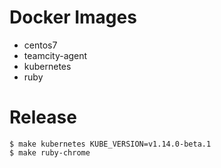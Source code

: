 # Docker Images

- centos7
- teamcity-agent
- kubernetes
- ruby

# Release

```
$ make kubernetes KUBE_VERSION=v1.14.0-beta.1
$ make ruby-chrome
```
